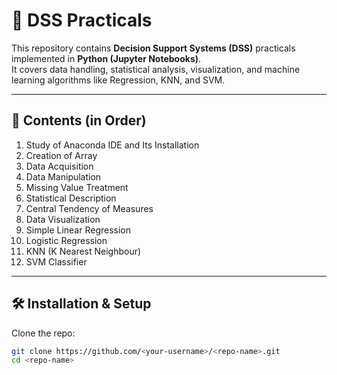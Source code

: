 # 📘 DSS Practicals

This repository contains **Decision Support Systems (DSS)** practicals implemented in **Python (Jupyter Notebooks)**.  
It covers data handling, statistical analysis, visualization, and machine learning algorithms like Regression, KNN, and SVM.  

---

## 📑 Contents (in Order)

1. Study of Anaconda IDE and Its Installation  
2. Creation of Array  
3. Data Acquisition  
4. Data Manipulation  
5. Missing Value Treatment  
6. Statistical Description  
7. Central Tendency of Measures  
8. Data Visualization  
9. Simple Linear Regression  
10. Logistic Regression  
11. KNN (K Nearest Neighbour)  
12. SVM Classifier  

---

## 🛠️ Installation & Setup

Clone the repo:
```bash
git clone https://github.com/<your-username>/<repo-name>.git
cd <repo-name>
